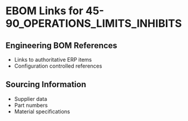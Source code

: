 # EBOM Links for 45-90_OPERATIONS_LIMITS_INHIBITS

## Engineering BOM References
- Links to authoritative ERP items
- Configuration controlled references

## Sourcing Information
- Supplier data
- Part numbers
- Material specifications
